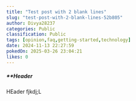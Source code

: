 ```yaml
---
title: "Test post with 2 blank lines"
slug: "test-post-with-2-blank-lines-52b805"
author: Divya28237
categories: Public
classification: Public
tags: [opinion,faq,getting-started,technology]
date: 2024-11-13 22:27:59 
pokedOn: 2025-03-26 23:04:21 
likes: 0
---
```


##### **Header


 HEader fjkdj;L